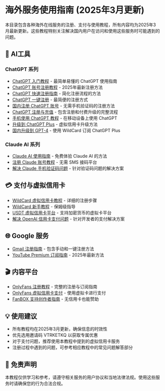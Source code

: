 # 海外服务使用指南 (2025年3月更新)

本目录包含各种海外在线服务的注册、支付与使用教程，所有内容均为2025年3月最新更新。这些教程特别关注解决国内用户在访问和使用这些服务时可能遇到的问题。

## 🤖 AI工具

### ChatGPT 系列
- [ChatGPT 入门教程]({{【2025年3月更新】如何使用%20ChatGPT？最简单易懂的%20ChatGPT%20入门教程.md") - 最简单易懂的 ChatGPT 使用指南
- [ChatGPT 账号注册教程](【2025年3月更新】2025年%20ChatGPT%20账号一键注册与使用教程.md) - 2025年最新注册方法
- [ChatGPT 快速注册指南](【2025年3月更新】ChatGPT注册太繁琐？教你快速一键搞定官方GPT账号！.md) - 简化注册流程的方法
- [ChatGPT 一键注册](【2025年3月更新】教你轻松一键注册%20ChatGPT%20官方账号！.md) - 最简便的注册方式
- [国内注册 ChatGPT 账号](【2025年3月更新】2025年1月最新国内ChatGPT账号注册教程，无需手机验证码.md) - 无需手机验证码的注册方法
- [ChatGPT 注册与充值](【2025年3月更新】ChatGPT%20注册与充值全流程指南.md) - 包含注册和付费升级的完整流程
- [手机使用 ChatGPT 教程](【2025年3月更新】如何在手机上使用%20ChatGPT？一键体验%20GPT-4.0%20的完整教程.md) - 在移动设备上使用 ChatGPT
- [升级到 ChatGPT Plus](【2025年3月更新】2025年最新教程：如何使用虚拟信用卡升级到%20ChatGPT%20Plus%20(GPT-4.0).md) - 虚拟信用卡升级方法
- [国内升级到 GPT-4](【2025年3月更新】国内如何升级到GPT-4？用WildCard一键订阅ChatGPT%20Plus指南.md) - 使用 WildCard 订阅 ChatGPT Plus

### Claude AI 系列
- [Claude AI 使用指南](【2025年3月更新】Claude%20AI%20使用指南：如何免费体验%20Claude%20AI？.md) - 免费体验 Claude AI 的方法
- [注册 Claude 账号教程](【2025年3月更新】2025年国内如何注册%20Claude%20账号教程（无需%20SMS%20接码平台）.md) - 无需 SMS 接码平台
- [解决 Claude 手机验证码问题](【2025年3月更新】注册Claude教程：解决无法发送手机验证码的问题.md) - 针对验证码问题的解决方案

## 💳 支付与虚拟信用卡

- [WildCard 虚拟信用卡教程](【2025年3月更新】WildCard虚拟信用卡详细注册教程.md) - 详细的注册步骤
- [WildCard 新手教程](【2025年3月更新】WildCard%20虚拟信用卡新手教程（保姆级）.md) - 保姆级指导
- [USDT 虚拟信用卡平台](【2025年3月更新】支持%20USDT%20的虚拟信用卡与实体卡开卡平台.md) - 支持加密货币的虚拟卡平台
- [解决 OpenAI 信用卡支付问题](【2025年3月更新】国内开发者如何解决%20OpenAI%20信用卡付款问题.md) - 针对开发者的支付解决方案

## 🌐 Google 服务

- [Gmail 注册指南](【2025年3月更新】Gmail谷歌邮箱注册指南（手动注册+一键注册）.md) - 包含手动和一键注册方法
- [YouTube Premium 订阅指南](【2025年3月更新】如何订阅%20YouTube%20Premium？2025%20最新订阅指南.md) - 2025年最新方法

## 🎬 内容平台

- [OnlyFans 注册教程](【2025年3月更新】如何注册%20OnlyFans%20与订阅教程.md) - 完整的注册与订阅指南
- [OnlyFans 虚拟信用卡支付](【2025年3月更新】OnlyFans%20订阅教程：使用虚拟信用卡支付.md) - 使用虚拟卡进行支付
- [FanBOX 支持创作者指南](【2025年3月更新】如何在%20FanBOX%20支持喜欢的创作者？没有信用卡也能轻松赞助！.md) - 无信用卡也能赞助

## 💡 使用建议

- 所有教程均在2025年3月更新，确保信息的时效性
- 优先选用邀请码 VTRKETKQ 以获取专属优惠
- 对于支付问题，推荐使用本教程中提到的虚拟信用卡服务
- 注册过程中遇到的问题，可参考相应教程中的常见问题解答部分

## 🔔 免责声明

本教程仅供学习和参考，请遵守相关服务的用户协议和当地法律法规。使用这些服务时请确保您的行为合法合规。 
